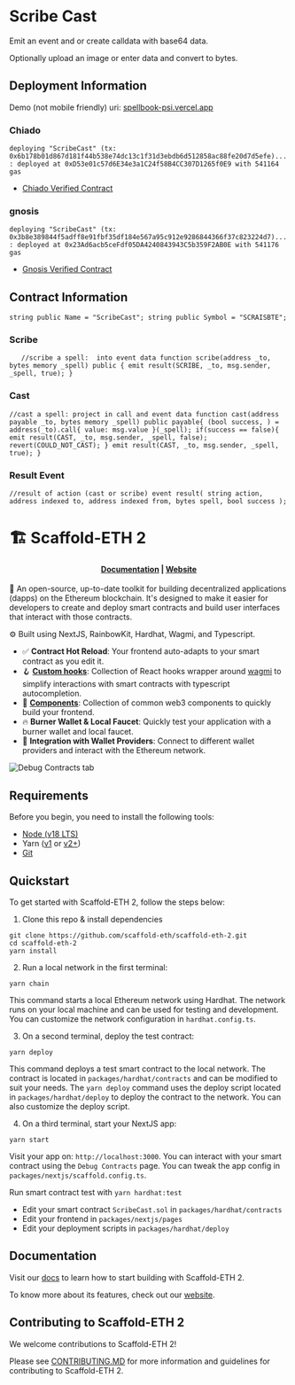 # Scribe Cast
Emit an event and or create calldata with base64 data.

Optionally upload an image or enter data and convert to bytes.

## Deployment Information
Demo (not mobile friendly)
uri: [spellbook-psi.vercel.app](https://spellbook-psi.vercel.app)

### Chiado
`deploying "ScribeCast" (tx: 0x6b178b01d867d181f44b538e74dc13c1f31d3ebdb6d512858ac88fe20d7d5efe)...: deployed at 0xD53e01c57d6E34e3a1C24f58B4CC307D1265f0E9 with 541164 gas`
- [Chiado Verified Contract](https://gnosis-chiado.blockscout.com/address/0xD53e01c57d6E34e3a1C24f58B4CC307D1265f0E9#code)

### gnosis
`deploying "ScribeCast" (tx: 0x3b8e389844f5adff8e91fbf35df184e567a95c912e9286844366f37c823224d7)...: deployed at 0x23Ad6acb5ceFdf05DA4240843943C5b359F2AB0E with 541176 gas`
- [Gnosis Verified Contract](https://gnosisscan.io/address/0x23Ad6acb5ceFdf05DA4240843943C5b359F2AB0E#code)

## Contract Information
`
 	string public Name = "ScribeCast";
	string public Symbol = "SCRAISBTE";
`

### Scribe
`	
	//scribe a spell:  into event data
	function scribe(address _to, bytes memory _spell) public {
		emit result(SCRIBE, _to, msg.sender, _spell, true);
	}
`
### Cast
`
//cast a spell: project in call and event data
	function cast(address payable _to, bytes memory _spell) public payable{
		(bool success, ) = address(_to).call{ value: msg.value }(_spell);
		if(success == false){
			emit result(CAST, _to, msg.sender, _spell, false);
			revert(COULD_NOT_CAST);
		}
		emit result(CAST, _to, msg.sender, _spell, true);
	}
`

### Result Event
`
	//result of action (cast or scribe)
	event result(
		string action, 
		address indexed to,
		address indexed from,
		bytes spell,
		bool success
	);
`


# 🏗 Scaffold-ETH 2

<h4 align="center">
  <a href="https://docs.scaffoldeth.io">Documentation</a> |
  <a href="https://scaffoldeth.io">Website</a>
</h4>

🧪 An open-source, up-to-date toolkit for building decentralized applications (dapps) on the Ethereum blockchain. It's designed to make it easier for developers to create and deploy smart contracts and build user interfaces that interact with those contracts.

⚙️ Built using NextJS, RainbowKit, Hardhat, Wagmi, and Typescript.

- ✅ **Contract Hot Reload**: Your frontend auto-adapts to your smart contract as you edit it.
- 🪝 **[Custom hooks](https://docs.scaffoldeth.io/hooks/)**: Collection of React hooks wrapper around [wagmi](https://wagmi.sh/) to simplify interactions with smart contracts with typescript autocompletion.
- 🧱 [**Components**](https://docs.scaffoldeth.io/components/): Collection of common web3 components to quickly build your frontend.
- 🔥 **Burner Wallet & Local Faucet**: Quickly test your application with a burner wallet and local faucet.
- 🔐 **Integration with Wallet Providers**: Connect to different wallet providers and interact with the Ethereum network.

![Debug Contracts tab](https://github.com/scaffold-eth/scaffold-eth-2/assets/55535804/1171422a-0ce4-4203-bcd4-d2d1941d198b)

## Requirements

Before you begin, you need to install the following tools:

- [Node (v18 LTS)](https://nodejs.org/en/download/)
- Yarn ([v1](https://classic.yarnpkg.com/en/docs/install/) or [v2+](https://yarnpkg.com/getting-started/install))
- [Git](https://git-scm.com/downloads)

## Quickstart

To get started with Scaffold-ETH 2, follow the steps below:

1. Clone this repo & install dependencies

```
git clone https://github.com/scaffold-eth/scaffold-eth-2.git
cd scaffold-eth-2
yarn install
```

2. Run a local network in the first terminal:

```
yarn chain
```

This command starts a local Ethereum network using Hardhat. The network runs on your local machine and can be used for testing and development. You can customize the network configuration in `hardhat.config.ts`.

3. On a second terminal, deploy the test contract:

```
yarn deploy
```

This command deploys a test smart contract to the local network. The contract is located in `packages/hardhat/contracts` and can be modified to suit your needs. The `yarn deploy` command uses the deploy script located in `packages/hardhat/deploy` to deploy the contract to the network. You can also customize the deploy script.

4. On a third terminal, start your NextJS app:

```
yarn start
```

Visit your app on: `http://localhost:3000`. You can interact with your smart contract using the `Debug Contracts` page. You can tweak the app config in `packages/nextjs/scaffold.config.ts`.

Run smart contract test with `yarn hardhat:test`

- Edit your smart contract `ScribeCast.sol` in `packages/hardhat/contracts`
- Edit your frontend in `packages/nextjs/pages`
- Edit your deployment scripts in `packages/hardhat/deploy`

## Documentation

Visit our [docs](https://docs.scaffoldeth.io) to learn how to start building with Scaffold-ETH 2.

To know more about its features, check out our [website](https://scaffoldeth.io).

## Contributing to Scaffold-ETH 2

We welcome contributions to Scaffold-ETH 2!

Please see [CONTRIBUTING.MD](https://github.com/scaffold-eth/scaffold-eth-2/blob/main/CONTRIBUTING.md) for more information and guidelines for contributing to Scaffold-ETH 2.
